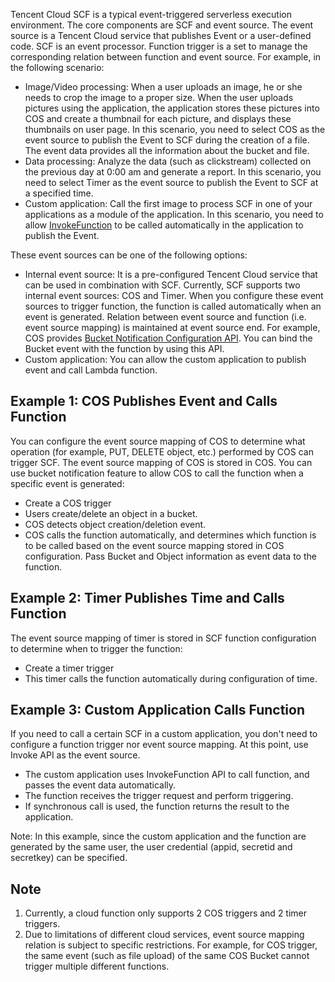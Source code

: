 Tencent Cloud SCF is a typical event-triggered serverless execution environment. The core components are SCF and event source. The event source is a Tencent Cloud service that publishes Event or a user-defined code. SCF is an event processor. Function trigger is a set to manage the corresponding relation between function and event source. For example, in the following scenario:

- Image/Video processing: When a user uploads an image, he or she needs to crop the image to a proper size. When the user uploads pictures using the application, the application stores these pictures into COS and create a thumbnail for each picture, and displays these thumbnails on user page. In this scenario, you need to select COS as the event source to publish the Event to SCF during the creation of a file. The event data provides all the information about the bucket and file.
- Data processing: Analyze the data (such as clickstream) collected on the previous day at 0:00 am and generate a report. In this scenario, you need to select Timer as the event source to publish the Event to SCF at a specified time.
- Custom application: Call the first image to process SCF in one of your applications as a module of the application. In this scenario, you need to allow [InvokeFunction]() to be called automatically in the application to publish the Event.

These event sources can be one of the following options:

- Internal event source: It is a pre-configured Tencent Cloud service that can be used in combination with SCF. Currently, SCF supports two internal event sources: COS and Timer. When you configure these event sources to trigger function, the function is called automatically when an event is generated. Relation between event source and function (i.e. event source mapping) is maintained at event source end. For example, COS provides [Bucket Notification Configuration API](https://www.qcloud.com/document/product/436/8588). You can bind the Bucket event with the function by using this API.
- Custom application: You can allow the custom application to publish event and call Lambda function.

## Example 1: COS Publishes Event and Calls Function

You can configure the event source mapping of COS to determine what operation (for example, PUT, DELETE object, etc.) performed by COS can trigger SCF. The event source mapping of COS is stored in COS. You can use bucket notification feature to allow COS to call the function when a specific event is generated:

- Create a COS trigger
- Users create/delete an object in a bucket.
- COS detects object creation/deletion event.
- COS calls the function automatically, and determines which function is to be called based on the event source mapping stored in COS configuration. Pass Bucket and Object information as event data to the function.

## Example 2: Timer Publishes Time and Calls Function
The event source mapping of timer is stored in SCF function configuration to determine when to trigger the function:

- Create a timer trigger
- This timer calls the function automatically during configuration of time.

## Example 3: Custom Application Calls Function
If you need to call a certain SCF in a custom application, you don't need to configure a function trigger nor event source mapping. At this point, use Invoke API as the event source.

- The custom application uses InvokeFunction API to call function, and passes the event data automatically.
- The function receives the trigger request and perform triggering.
- If synchronous call is used, the function returns the result to the application.

Note: In this example, since the custom application and the function are generated by the same user, the user credential (appid, secretid and secretkey) can be specified.

## Note
1. Currently, a cloud function only supports 2 COS triggers and 2 timer triggers.
2. Due to limitations of different cloud services, event source mapping relation is subject to specific restrictions. For example, for COS trigger, the same event (such as file upload) of the same COS Bucket cannot trigger multiple different functions.






